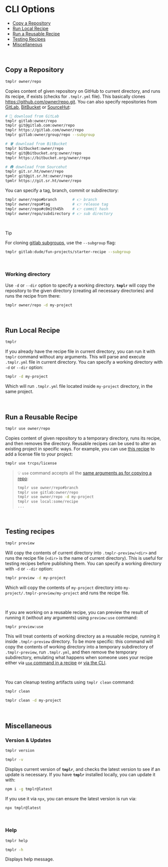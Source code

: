 # CLI Options

- [Copy a Repository](#copy-a-repository)
- [Run Local Recipe](#run-local-recipe)
- [Run a Reusable Recipe](#run-a-reusable-recipe)
- [Testing Recipes](#testing-recipes)
- [Miscellaneous](#miscellaneous)

<br/>

## Copy a Repository

```bash
tmplr owner/repo
```

Copies content of given repository on GitHub to current directory, and runs its recipe, if exists (checks for `.tmplr.yml` file). This basically clones https://github.com/owner/repo.git. You can also specify repositories from [GitLab](https://about.gitlab.com), [BitBucket](https://bitbucket.org) or [SourceHut](https://sourcehut.org):

```bash
# 🥽 download from GitLab
tmplr gitlab:owner/repo
tmplr git@gitlab.com:owner/repo
tmplr https://gitlab.com/owner/repo
tmplr gitlab:owner/group/repo --subgroup

# 🪣 download from BitBucket
tmplr bitbucket:owner/repo
tmplr git@bitbucket.org:owner/repo
tmplr https://bitbucket.org/owner/repo

# 🛖 download from Sourcehut
tmplr git.sr.ht/owner/repo
tpmlr git@git.sr.ht:owner/repo
tpmlr https://git.sr.ht/owner/repo
```

You can specify a tag, branch, commit or subdirectory:

```bash
tmplr owner/repo#branch       # 👉 branch
tmplr owner/repo#tag          # 👉 release tag
tmplr owner/repo#c0m1th45h    # 👉 commit hash
tmplr owner/repo/subdirectory # 👉 sub directory
```

<br>

> [!TIP]
> For cloning [gitlab subgroups](https://docs.gitlab.com/ee/user/group/subgroups/), use the `--subgroup` flag:
> ```bash
> tmplr gitlab:dude/fun-projects/starter-recipe --subgroup
> ```

<br>

### Working directory

Use `-d` or `--dir` option to specify a working directory. **`tmplr`** will copy the repository to the given directory (creating all necessary directories) and runs the recipe from there:

```bash
tmplr owner/repo -d my-project
```

<br>


## Run Local Recipe

```bash
tmplr
```

If you already have the recipe file in current directory, you can run it with `tmplr` command without any arguments. This will parse and execute `.tmplr.yml` file in current directory. You can specify a working directory with `-d` or `--dir` option:

```bash
tmplr -d my-project
```

Which will run `.tmplr.yml` file located inside `my-project` directory, in the same project.

<br>

## Run a Reusable Recipe

```bash
tmplr use owner/repo
```

Copies content of given repository to a temporary directory, runs its recipe, and then removes the directory. Reusable recipes
can be used to alter an existing project in specific ways. For example, you can use [this recipe](https://github.com/trcps/license) to add a license file to your project:

```bash
tmplr use trcps/license
```

> 💡 `use` command accepts all the [same arguments as for copying a repo](#copy-a-repository):
>
> ```bash
> tmplr use owner/repo#branch
> tmplr use gitlab:owner/repo
> tmplr use owner/repo -d my-project
> tmplr use local:some/recipe
> ...
> ```

<br>

## Testing recipes

```bash
tmplr preview
```

Will copy the contents of current directory into `.tmplr-preview/<dir>` and runs the recipe file (`<dir>` is the name of current directory). This is useful for testing recipes before publishing them. You can specify a working directory with `-d` or `--dir` option:

```bash
tmplr preview -d my-project
```

Which will copy the contents of `my-project` directory into `my-project/.tmplr-preview/my-project` and runs the recipe file.

<br>

If you are working on a reusable recipe, you can preview the result of running it (without any arguments)
using `preview:use` command:

```bash
tmplr preview:use
```

This will treat contents of working directory as a reusable recipe, running it inside `.tmplr-preview` directory. To be more specific: this command will copy the contents of working directory into a temporary subdirectory of `.tmplr-preview`, run `.tmplr.yml`, and then remove the temporary subdirectory, emulating what happens when someone uses your recipe either via [`use` command in a recipe](https://github.com/loreanvictor/tmplr#use) or [via the CLI](#running-reusable-recipe).

<br>

You can cleanup testing artifacts using `tmplr clean` command:

```bash
tmplr clean
```
```bash
tmplr clean -d my-project
```

<br>

## Miscellaneous

### Version & Updates

```bash
tmplr version
```
```bash
tmplr -v
```

Displays current version of **`tmplr`**, and checks the latest version to see if an update is necessary. If you have **`tmplr`** installed locally, you can update it with:

```bash
npm i -g tmplr@latest
```

If you use it via `npx`, you can ensure the latest version is run via:

```bash
npx tmplr@latest
```

<br>

### Help

```bash
tmplr help
```
```bash
tmplr -h
```

Displays help message.

<br>
